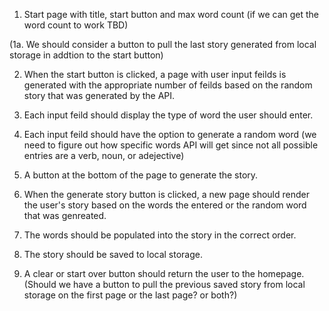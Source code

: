 1. Start page with title, start button and max word count (if we can get the word count to work TBD)

(1a. We should consider a button to pull the last story generated from local storage in addtion to the start button)

2. When the start button is clicked, a page with user input feilds is generated with the appropriate number of feilds based on the random story that was generated by the API.

3. Each input feild should display the type of word the user should enter.

4. Each input feild should have the option to generate a random word (we need to figure out how specific words API will get since not all possible entries are a verb, noun, or adejective)

5. A button at the bottom of the page to generate the story.

6. When the generate story button is clicked, a new page should render the user's story based on the words the entered or the random word that was genreated.

7. The words should be populated into the story in the correct order.

8. The story should be saved to local storage.

9. A clear or start over button should return the user to the homepage. (Should we have a button to pull the previous saved story from local storage on the first page or the last page? or both?)